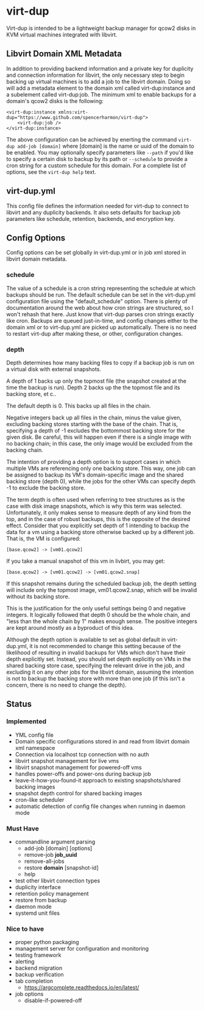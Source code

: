 # virt-dup 
Virt-dup is intended to be a lightweight backup manager for qcow2 disks
in KVM virtual machines integrated with libvirt.

## Libvirt Domain XML Metadata
In addition to providing backend information and a private key for
duplicity and connection information for libvirt, the only necessary
step to begin backing up virtual machines is to add a job to the libvirt
domain. Doing so will add a metadata element to the domain xml called
virt-dup:instance and a subelement called virt-dup:job. The minimum xml
to enable backups for a domain's qcow2 disks is the following:
```
<virt-dup:instance xmlns:virt-dup="https://www.github.com/spencerharmon/virt-dup">
    <virt-dup:job />
</virt-dup:instance>
```
The above configuration can be achieved by enerting the command
`virt-dup add-job [domain]` where \[domain] is the name or uuid of the
domain to be enabled. You may optionally specify parameters like
`--path` if you'd like to specify a certain disk to backup by its path
or `--schedule` to provide a cron string for a custom schedule for this
domain. For a complete list of options, see the `virt-dup help` text.
## virt-dup.yml
This config file defines the information needed for virt-dup to connect
to libvirt and any duplicity backends. It also sets defaults for backup
job parameters like schedule, retention, backends, and encryption key.
## Config Options
Config options can be set globally in virt-dup.yml or in job xml stored
in libvirt domain metadata. 
### schedule
The value of a schedule is a cron string representing the schedule at
which backups should be run. The default schedule can be set in the
virt-dup.yml configuration file using the "default_schedule" option.
There is plenty of documentation around the web about how cron strings
are structured, so I won't rehash that here. Just know that virt-dup
parses cron strings exactly like cron. Backups are queued just-in-time,
and config changes either to the domain xml or to virt-dup.yml are
picked up automatically. There is no need to restart virt-dup after
making these, or other, configuration changes. 
### depth
Depth determines how many backing files to copy if a backup job is run
on a virtual disk with external snapshots. 

A depth of 1 backs up only the topmost file (the snapshot created at the
time the backup is run). Depth 2 backs up the the topmost file and its
backing store, et c..

The default depth is 0. This backs up all files in the chain.

Negative integers back up all files in the chain, minus the value given,
excluding backing stores starting with the base of the chain. That is,
specifying a depth of -1 excludes the bottommost backing store for the
given disk. Be careful, this will happen even if there is a single image
with no backing chain; in this case, the only image would be excluded
from the backing chain.

The intention of providing a depth option is to support cases in which
multiple VMs are referencing only one backing store. This way, one job
can be assigned to backup its VM's domain-specific image and the shared
backing store (depth 0), while the jobs for the other VMs can specify
depth -1 to exclude the backing store.

The term depth is often used when referring to tree structures as is the
case with disk image snapshots, which is why this term was selected.
Unfortunately, it only makes sense to measure depth of any kind from the
top, and in the case of robust backups, this is the opposite of the
desired effect. Consider that you explicitly set depth of 1 intending to
backup the data for a vm using a backing store otherwise backed up by a
different job. That is, the VM is configured:

`[base.qcow2] -> [vm01.qcow2]`

If you take a manual snapshot of this vm in livbirt, you may get:
 
 `[base.qcow2] -> [vm01.qcow2] -> [vm01.qcow2.snap]`
 
 
If this snapshot remains during the scheduled backup job, the depth
setting will include only the topmost image, vm01.qcow2.snap, which will
be invalid without its backing store.

This is the justification for the only useful settings being 0 and
negative integers. It logically followed that depth 0 should be the
whole chain, and "less than the whole chain by 1" makes enough sense.
The positive integers are kept around mostly as a byproduct of this
idea.

Although the depth option is available to set as global default in
virt-dup.yml, it is not recommended to change this setting because of
the likelihood of resulting in invalid backups for VMs which don't have
their depth explicitly set. Instead, you should set depth explicitly on
VMs in the shared backing store case, specifying the relevant drive in
the job, and excluding it on any other jobs for the libvirt domain,
assuming the intention is not to backup the backing store with more than
one job (if this isn't a concern, there is no need to change the depth).
## Status
### Implemented
- YML config file
- Domain specific configurations stored in and read from libvirt domain
  xml namespace
- Connection via localhost tcp connection with no auth
- libvirt snapshot management for live vms
- libvirt snapshot management for powered-off vms
- handles power-offs and power-ons during backup job
- leave-it-how-you-found-it approach to existing snapshots/shared
  backing images
- snapshot depth control for shared backing images
- cron-like scheduler
- automatic detection of config file changes when running in daemon mode

  

### Must Have
- commandline argument parsing
  - add-job \[domain] \[options]
  - remove-job __job_uuid__
  - remove-all-jobs
  - restore __domain__ \[snapshot-id]
  - help
- test other libvirt connection types
- duplicity interface
- retention policy management
- restore from backup
- daemon mode
- systemd unit files


### Nice to have
- proper python packaging
- management server for configuration and monitoring
- testing framework 
- alerting
- backend migration
- backup verification
- tab completion
  - https://argcomplete.readthedocs.io/en/latest/
- job options
  - disable-if-powered-off
